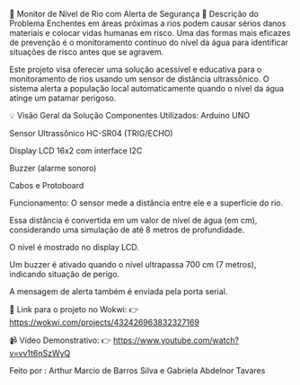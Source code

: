 🚨 Monitor de Nível de Rio com Alerta de Segurança
📌 Descrição do Problema
Enchentes em áreas próximas a rios podem causar sérios danos materiais e colocar vidas humanas em risco. Uma das formas mais eficazes de prevenção é o monitoramento contínuo do nível da água para identificar situações de risco antes que se agravem.

Este projeto visa oferecer uma solução acessível e educativa para o monitoramento de rios usando um sensor de distância ultrassônico. O sistema alerta a população local automaticamente quando o nível da água atinge um patamar perigoso.

💡 Visão Geral da Solução
Componentes Utilizados:
Arduino UNO

Sensor Ultrassônico HC-SR04 (TRIG/ECHO)

Display LCD 16x2 com interface I2C

Buzzer (alarme sonoro)

Cabos e Protoboard

Funcionamento:
O sensor mede a distância entre ele e a superfície do rio.

Essa distância é convertida em um valor de nível de água (em cm), considerando uma simulação de até 8 metros de profundidade.

O nível é mostrado no display LCD.

Um buzzer é ativado quando o nível ultrapassa 700 cm (7 metros), indicando situação de perigo.

A mensagem de alerta também é enviada pela porta serial.

📎 Link para o projeto no Wokwi:
👉 https://wokwi.com/projects/432426963832327169

📹 Vídeo Demonstrativo:
👉 https://www.youtube.com/watch?v=vv1t6nSzWyQ

Feito por : Arthur Marcio de Barros Silva e Gabriela Abdelnor Tavares
